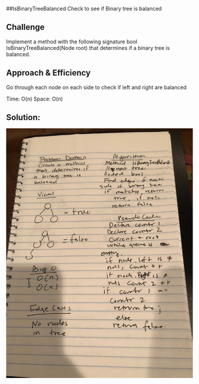 ##IsBinaryTreeBalanced
Check to see if Binary tree is balanced

## Challenge
Implement a method with the following signature bool IsBinaryTreeBalanced(Node root) that determines if a binary tree is balanced.

## Approach & Efficiency
Go through each node on each side to check if left and right are balanced 

Time: O(n)
Space: O(n)

## Solution:
![Whiteboard](https://github.com/rynnnaa/data-structures-and-algorithms/blob/master/assets/IsBinaryTreeBalanced.jpg)
